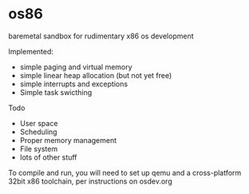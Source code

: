 # os86
baremetal sandbox for rudimentary x86 os development

Implemented:
- simple paging and virtual memory
- simple linear heap allocation (but not yet free)
- simple interrupts and exceptions
- Simple task swicthing

Todo
- User space
- Scheduling
- Proper memory management
- File system
- lots of other stuff

To compile and run, you will need to set up qemu and a cross-platform 32bit x86 toolchain, per instructions on osdev.org
